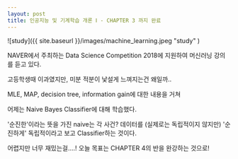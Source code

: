 ```yaml
---
layout: post
title: 인공지능 및 기계학습 개론 Ⅰ - CHAPTER 3 까지 완료
---
```


![study]({{ site.baseurl }}/images/machine_learning.jpeg "study" )

NAVER에서 주최하는 Data Science Competition 2018에 지원하여 머신러닝 강의를 듣고 있다. 

고등학생때 이과였지만, 미분 적분이 낯설게 느껴지는건 왜일까..

MLE, MAP, decision tree, information gain에 대한 내용을 거쳐 

어제는 Naive Bayes Classifier에 대해 학습했다. 

'순진한'이라는 뜻을 가진 naive는 각 사건? 데이터를 (실제로는 독립적이지 않지만) '순진하게' 독립적이라고 보고 Classifier하는 것이다. 

어렵지만 너무 재밌는걸....! 오늘 목표는 CHAPTER 4의 반을 완강하는 것으로! 
